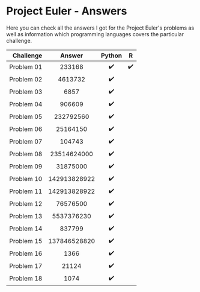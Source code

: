 # Project Euler - Answers

Here you can check all the answers I got for the Project Euler's problems as well as information which programming languages covers the particular challenge.

| Challenge      | Answer        | Python           | R                |
| --------------:|:-------------:|:----------------:|:----------------:|
| Problem 01     | 233168        |:heavy_check_mark:|:heavy_check_mark:|
| Problem 02     | 4613732       |:heavy_check_mark:|                  |
| Problem 03     | 6857          |:heavy_check_mark:|                  |
| Problem 04     | 906609        |:heavy_check_mark:|                  |
| Problem 05     | 232792560     |:heavy_check_mark:|                  |
| Problem 06     | 25164150      |:heavy_check_mark:|                  |
| Problem 07     | 104743        |:heavy_check_mark:|                  |
| Problem 08     | 23514624000   |:heavy_check_mark:|                  |
| Problem 09     | 31875000      |:heavy_check_mark:|                  |
| Problem 10     | 142913828922  |:heavy_check_mark:|                  |
| Problem 11     | 142913828922  |:heavy_check_mark:|                  |
| Problem 12     | 76576500      |:heavy_check_mark:|                  |
| Problem 13     | 5537376230    |:heavy_check_mark:|                  |
| Problem 14     | 837799        |:heavy_check_mark:|                  |
| Problem 15     | 137846528820  |:heavy_check_mark:|                  |
| Problem 16     | 1366          |:heavy_check_mark:|                  |
| Problem 17     | 21124         |:heavy_check_mark:|                  |
| Problem 18     | 1074          |:heavy_check_mark:|                  |


